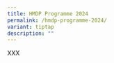 ```yaml
---
title: HMDP Programme 2024
permalink: /hmdp-programme-2024/
variant: tiptap
description: ""
---
```

<p>XXX</p>